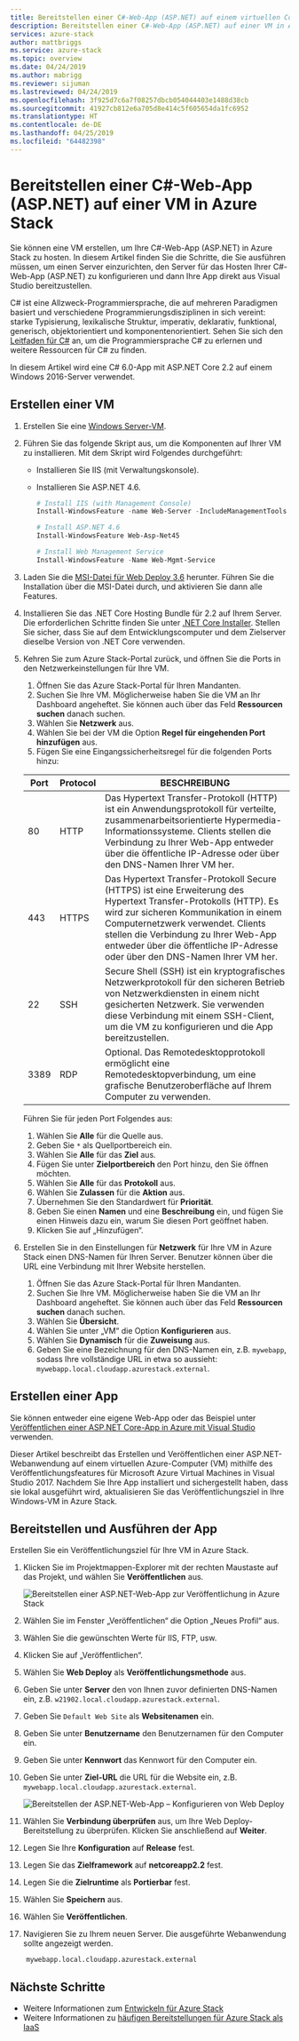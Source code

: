 ```yaml
---
title: Bereitstellen einer C#-Web-App (ASP.NET) auf einem virtuellen Computer in Azure Stack | Microsoft-Dokumentation
description: Bereitstellen einer C#-Web-App (ASP.NET) auf einer VM in Azure Stack.
services: azure-stack
author: mattbriggs
ms.service: azure-stack
ms.topic: overview
ms.date: 04/24/2019
ms.author: mabrigg
ms.reviewer: sijuman
ms.lastreviewed: 04/24/2019
ms.openlocfilehash: 3f925d7c6a7f08257dbcb054044403e1488d38cb
ms.sourcegitcommit: 41927cb812e6a705d8e414c5f605654da1fc6952
ms.translationtype: HT
ms.contentlocale: de-DE
ms.lasthandoff: 04/25/2019
ms.locfileid: "64482398"
---
```

# <a name="how-to-deploy-a-c-aspnet-web-app-to-a-vm-in-azure-stack"></a>Bereitstellen einer C#-Web-App (ASP.NET) auf einer VM in Azure Stack

Sie können eine VM erstellen, um Ihre C#-Web-App (ASP.NET) in Azure Stack zu hosten. In diesem Artikel finden Sie die Schritte, die Sie ausführen müssen, um einen Server einzurichten, den Server für das Hosten Ihrer C#-Web-App (ASP.NET) zu konfigurieren und dann Ihre App direkt aus Visual Studio bereitzustellen.

C# ist eine Allzweck-Programmiersprache, die auf mehreren Paradigmen basiert und verschiedene Programmierungsdisziplinen in sich vereint: starke Typisierung, lexikalische Struktur, imperativ, deklarativ, funktional, generisch, objektorientiert und komponentenorientiert. Sehen Sie sich den [Leitfaden für C#](https://docs.microsoft.com/dotnet/csharp/) an, um die Programmiersprache C# zu erlernen und weitere Ressourcen für C# zu finden.

In diesem Artikel wird eine C# 6.0-App mit ASP.NET Core 2.2 auf einem Windows 2016-Server verwendet.

## <a name="create-a-vm"></a>Erstellen einer VM

1. Erstellen Sie eine [Windows Server-VM](azure-stack-quick-windows-portal.md).

2. Führen Sie das folgende Skript aus, um die Komponenten auf Ihrer VM zu installieren. Mit dem Skript wird Folgendes durchgeführt:
      - Installieren Sie IIS (mit Verwaltungskonsole).
      - Installieren Sie ASP.NET 4.6.

        ```PowerShell  
        # Install IIS (with Management Console)
        Install-WindowsFeature -name Web-Server -IncludeManagementTools
        
        # Install ASP.NET 4.6
        Install-WindowsFeature Web-Asp-Net45
        
        # Install Web Management Service
        Install-WindowsFeature -Name Web-Mgmt-Service
        ```

3. Laden Sie die [MSI-Datei für Web Deploy 3.6](https://www.microsoft.com/download/details.aspx?id=43717) herunter. Führen Sie die Installation über die MSI-Datei durch, und aktivieren Sie dann alle Features.

4. Installieren Sie das .NET Core Hosting Bundle für 2.2 auf Ihrem Server. Die erforderlichen Schritte finden Sie unter [.NET Core Installer](https://dotnet.microsoft.com/download/dotnet-core/2.2). Stellen Sie sicher, dass Sie auf dem Entwicklungscomputer und dem Zielserver dieselbe Version von .NET Core verwenden.

5. Kehren Sie zum Azure Stack-Portal zurück, und öffnen Sie die Ports in den Netzwerkeinstellungen für Ihre VM.

    1. Öffnen Sie das Azure Stack-Portal für Ihren Mandanten.
    2. Suchen Sie Ihre VM. Möglicherweise haben Sie die VM an Ihr Dashboard angeheftet. Sie können auch über das Feld **Ressourcen suchen** danach suchen.
    3. Wählen Sie **Netzwerk** aus.
    4. Wählen Sie bei der VM die Option **Regel für eingehenden Port hinzufügen** aus.
    1. Fügen Sie eine Eingangssicherheitsregel für die folgenden Ports hinzu:

    | Port | Protocol | BESCHREIBUNG |
    | --- | --- | --- |
    | 80 | HTTP | Das Hypertext Transfer-Protokoll (HTTP) ist ein Anwendungsprotokoll für verteilte, zusammenarbeitsorientierte Hypermedia-Informationssysteme. Clients stellen die Verbindung zu Ihrer Web-App entweder über die öffentliche IP-Adresse oder über den DNS-Namen Ihrer VM her. |
    | 443 | HTTPS | Das Hypertext Transfer-Protokoll Secure (HTTPS) ist eine Erweiterung des Hypertext Transfer-Protokolls (HTTP). Es wird zur sicheren Kommunikation in einem Computernetzwerk verwendet. Clients stellen die Verbindung zu Ihrer Web-App entweder über die öffentliche IP-Adresse oder über den DNS-Namen Ihrer VM her. |
    | 22 | SSH | Secure Shell (SSH) ist ein kryptografisches Netzwerkprotokoll für den sicheren Betrieb von Netzwerkdiensten in einem nicht gesicherten Netzwerk. Sie verwenden diese Verbindung mit einem SSH-Client, um die VM zu konfigurieren und die App bereitzustellen. |
    | 3389 | RDP | Optional. Das Remotedesktopprotokoll ermöglicht eine Remotedesktopverbindung, um eine grafische Benutzeroberfläche auf Ihrem Computer zu verwenden.   |

    Führen Sie für jeden Port Folgendes aus:

    1. Wählen Sie **Alle** für die Quelle aus.
    1. Geben Sie `*` als Quellportbereich ein.
    1. Wählen Sie **Alle** für das **Ziel** aus.
    1. Fügen Sie unter **Zielportbereich** den Port hinzu, den Sie öffnen möchten.
    1. Wählen Sie **Alle** für das **Protokoll** aus.
    1. Wählen Sie **Zulassen** für die **Aktion** aus.
    1. Übernehmen Sie den Standardwert für **Priorität**.
    1. Geben Sie einen **Namen** und eine **Beschreibung** ein, und fügen Sie einen Hinweis dazu ein, warum Sie diesen Port geöffnet haben.
    1. Klicken Sie auf „Hinzufügen“.

5.  Erstellen Sie in den Einstellungen für **Netzwerk** für Ihre VM in Azure Stack einen DNS-Namen für Ihren Server. Benutzer können über die URL eine Verbindung mit Ihrer Website herstellen.

    1. Öffnen Sie das Azure Stack-Portal für Ihren Mandanten.
    1. Suchen Sie Ihre VM. Möglicherweise haben Sie die VM an Ihr Dashboard angeheftet. Sie können auch über das Feld **Ressourcen suchen** danach suchen.
    1. Wählen Sie **Übersicht**.
    1. Wählen Sie unter „VM“ die Option **Konfigurieren** aus.
    1. Wählen Sie **Dynamisch** für die **Zuweisung** aus.
    1. Geben Sie eine Bezeichnung für den DNS-Namen ein, z.B. `mywebapp`, sodass Ihre vollständige URL in etwa so aussieht: `mywebapp.local.cloudapp.azurestack.external`.

## <a name="create-an-app"></a>Erstellen einer App 

Sie können entweder eine eigene Web-App oder das Beispiel unter [Veröffentlichen einer ASP.NET Core-App in Azure mit Visual Studio](https://docs.microsoft.com/aspnet/core/tutorials/razor-pages/razor-pages-start?view=aspnetcore-2.2&tabs=visual-studio
) verwenden.

Dieser Artikel beschreibt das Erstellen und Veröffentlichen einer ASP.NET-Webanwendung auf einem virtuellen Azure-Computer (VM) mithilfe des Veröffentlichungsfeatures für Microsoft Azure Virtual Machines in Visual Studio 2017. Nachdem Sie Ihre App installiert und sichergestellt haben, dass sie lokal ausgeführt wird, aktualisieren Sie das Veröffentlichungsziel in Ihre Windows-VM in Azure Stack.

## <a name="deploy-and-run-the-app"></a>Bereitstellen und Ausführen der App

Erstellen Sie ein Veröffentlichungsziel für Ihre VM in Azure Stack.

1. Klicken Sie im Projektmappen-Explorer mit der rechten Maustaste auf das Projekt, und wählen Sie **Veröffentlichen** aus.

    ![Bereitstellen einer ASP.NET-Web-App zur Veröffentlichung in Azure Stack](media/azure-stack-dev-start-howto-vm-dotnet/deploy-app-to-azure-stack.png)

2.  Wählen Sie im Fenster „Veröffentlichen“ die Option „Neues Profil“ aus.
3. Wählen Sie die gewünschten Werte für IIS, FTP, usw.
4. Klicken Sie auf „Veröffentlichen“.

5.  Wählen Sie **Web Deploy** als **Veröffentlichungsmethode** aus.
6.  Geben Sie unter **Server** den von Ihnen zuvor definierten DNS-Namen ein, z.B. `w21902.local.cloudapp.azurestack.external`.
7.  Geben Sie `Default Web Site` als **Websitenamen** ein.
8.  Geben Sie unter **Benutzername** den Benutzernamen für den Computer ein.
9.  Geben Sie unter **Kennwort** das Kennwort für den Computer ein.
10. Geben Sie unter **Ziel-URL** die URL für die Website ein, z.B. `mywebapp.local.cloudapp.azurestack.external`.

    ![Bereitstellen der ASP.NET-Web-App – Konfigurieren von Web Deploy](media/azure-stack-dev-start-howto-vm-dotnet/configure-web-deploy.png)

9. Wählen Sie **Verbindung überprüfen** aus, um Ihre Web Deploy-Bereitstellung zu überprüfen. Klicken Sie anschließend auf **Weiter**.
10. Legen Sie Ihre **Konfiguration** auf **Release** fest.
11. Legen Sie das **Zielframework** auf  **netcoreapp2.2** fest.
12. Legen Sie die **Zielruntime** als **Portierbar** fest.
13. Wählen Sie **Speichern** aus.
14. Wählen Sie **Veröffentlichen**.
15. Navigieren Sie zu Ihrem neuen Server. Die ausgeführte Webanwendung sollte angezeigt werden.

```HTTP  
    mywebapp.local.cloudapp.azurestack.external
```

## <a name="next-steps"></a>Nächste Schritte

- Weitere Informationen zum [Entwickeln für Azure Stack](azure-stack-dev-start.md)
- Weitere Informationen zu [häufigen Bereitstellungen für Azure Stack als IaaS](azure-stack-dev-start-deploy-app.md)